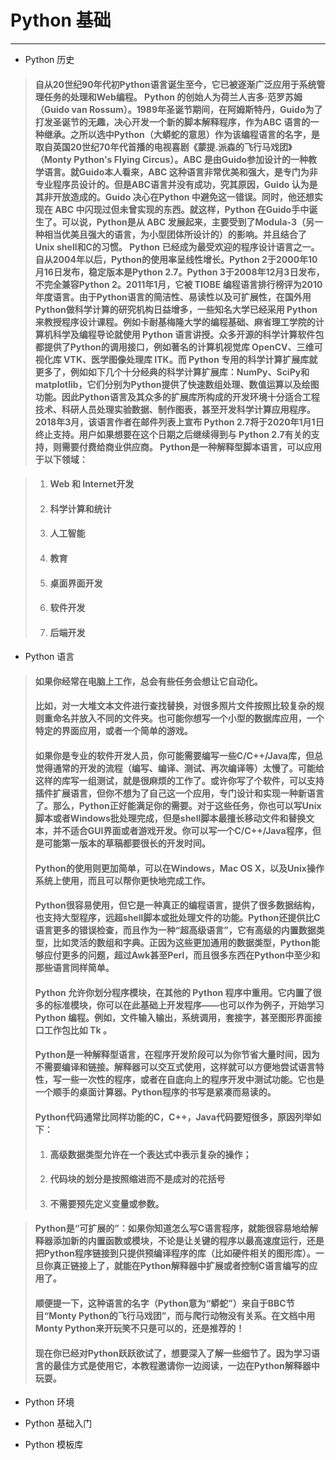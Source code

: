 # Python 基础 #

----------

- Python 历史 
> #### 自从20世纪90年代初Python语言诞生至今，它已被逐渐广泛应用于系统管理任务的处理和Web编程。 Python 的创始人为荷兰人吉多·范罗苏姆（Guido van Rossum）。1989年圣诞节期间，在阿姆斯特丹，Guido为了打发圣诞节的无趣，决心开发一个新的脚本解释程序，作为ABC 语言的一种继承。之所以选中Python（大蟒蛇的意思）作为该编程语言的名字，是取自英国20世纪70年代首播的电视喜剧《蒙提.派森的飞行马戏团》（Monty Python's Flying Circus）。**ABC** 是由Guido参加设计的一种教学语言。就Guido本人看来，**ABC** 这种语言非常优美和强大，是专门为非专业程序员设计的。但是ABC语言并没有成功，究其原因，Guido 认为是其非开放造成的。Guido 决心在Python 中避免这一错误。同时，他还想实现在 **ABC** 中闪现过但未曾实现的东西。就这样，Python 在Guido手中诞生了。可以说，Python是从 **ABC** 发展起来，主要受到了Modula-3（另一种相当优美且强大的语言，为小型团体所设计的）的影响。并且结合了Unix shell和C的习惯。 Python 已经成为最受欢迎的程序设计语言之一。自从2004年以后，Python的使用率呈线性增长。Python 2于2000年10月16日发布，稳定版本是Python 2.7。Python 3于2008年12月3日发布，不完全兼容Python 2。2011年1月，它被 TIOBE 编程语言排行榜评为2010年度语言。由于Python语言的简洁性、易读性以及可扩展性，在国外用Python做科学计算的研究机构日益增多，一些知名大学已经采用 Python 来教授程序设计课程。例如卡耐基梅隆大学的编程基础、麻省理工学院的计算机科学及编程导论就使用 Python 语言讲授。众多开源的科学计算软件包都提供了Python的调用接口，例如著名的计算机视觉库 OpenCV、三维可视化库 VTK、医学图像处理库 ITK。而 Python 专用的科学计算扩展库就更多了，例如如下几个十分经典的科学计算扩展库：NumPy、SciPy和matplotlib，它们分别为Python提供了快速数组处理、数值运算以及绘图功能。因此Python语言及其众多的扩展库所构成的开发环境十分适合工程技术、科研人员处理实验数据、制作图表，甚至开发科学计算应用程序。2018年3月，该语言作者在邮件列表上宣布 Python 2.7将于2020年1月1日终止支持。用户如果想要在这个日期之后继续得到与 Python 2.7有关的支持，则需要付费给商业供应商。 Python是一种解释型脚本语言，可以应用于以下领域：  ####

  > 1. #### Web 和 Internet开发
  > 1. #### 科学计算和统计 ####
  > 1. #### 人工智能 ####
  > 1. #### 教育 ####
  > 1. #### 桌面界面开发 ####
  > 1. #### 软件开发 ####
  > 1. #### 后端开发 ####

- Python 语言
> #### 如果你经常在电脑上工作，总会有些任务会想让它自动化。
> #### 比如，对一大堆文本文件进行查找替换，对很多照片文件按照比较复杂的规则重命名并放入不同的文件夹。也可能你想写一个小型的数据库应用，一个特定的界面应用，或者一个简单的游戏。
> #### 如果你是专业的软件开发人员，你可能需要编写一些C/C++/Java库，但总觉得通常的开发的流程（编写、编译、测试、再次编译等）太慢了。可能给这样的库写一组测试，就是很麻烦的工作了。或许你写了个软件，可以支持插件扩展语言，但你不想为了自己这一个应用，专门设计和实现一种新语言了。那么，Python正好能满足你的需要。对于这些任务，你也可以写Unix脚本或者Windows批处理完成，但是shell脚本最擅长移动文件和替换文本，并不适合GUI界面或者游戏开发。你可以写一个C/C++/Java程序，但是可能第一版本的草稿都要很长的开发时间。
> #### Python的使用则更加简单，可以在Windows，Mac OS X，以及Unix操作系统上使用，而且可以帮你更快地完成工作。
> #### Python很容易使用，但它是一种真正的编程语言，提供了很多数据结构，也支持大型程序，远超shell脚本或批处理文件的功能。Python还提供比C语言更多的错误检查，而且作为一种“超高级语言”，它有高级的内置数据类型，比如灵活的数组和字典。正因为这些更加通用的数据类型，Python能够应付更多的问题，超过Awk甚至Perl，而且很多东西在Python中至少和那些语言同样简单。
> #### Python 允许你划分程序模块，在其他的 Python 程序中重用。它内置了很多的标准模块，你可以在此基础上开发程序——也可以作为例子，开始学习 Python 编程。例如，文件输入输出，系统调用，套接字，甚至图形界面接口工作包比如 Tk 。
> #### Python是一种解释型语言，在程序开发阶段可以为你节省大量时间，因为不需要编译和链接。解释器可以交互式使用，这样就可以方便地尝试语言特性，写一些一次性的程序，或者在自底向上的程序开发中测试功能。它也是一个顺手的桌面计算器。Python程序的书写是紧凑而易读的。
> #### Python代码通常比同样功能的C，C++，Java代码要短很多，原因列举如下： ####
  > 1. #### 高级数据类型允许在一个表达式中表示复杂的操作； ####
  > 1. #### 代码块的划分是按照缩进而不是成对的花括号 ####
  > 1. #### 不需要预先定义变量或参数。 ####

> ####  Python是“可扩展的”：如果你知道怎么写C语言程序，就能很容易地给解释器添加新的内置函数或模块，不论是让关键的程序以最高速度运行，还是把Python程序链接到只提供预编译程序的库（比如硬件相关的图形库）。一旦你真正链接上了，就能在Python解释器中扩展或者控制C语言编写的应用了。
> ####  顺便提一下，这种语言的名字（Python意为“蟒蛇”）来自于BBC节目“Monty Python的飞行马戏团”，而与爬行动物没有关系。在文档中用Monty Python来开玩笑不只是可以的，还是推荐的！
> ####  现在你已经对Python跃跃欲试了，想要深入了解一些细节了。因为学习语言的最佳方式是使用它，本教程邀请你一边阅读，一边在Python解释器中玩耍。

- Python 环境



- Python 基础入门



- Python 模板库